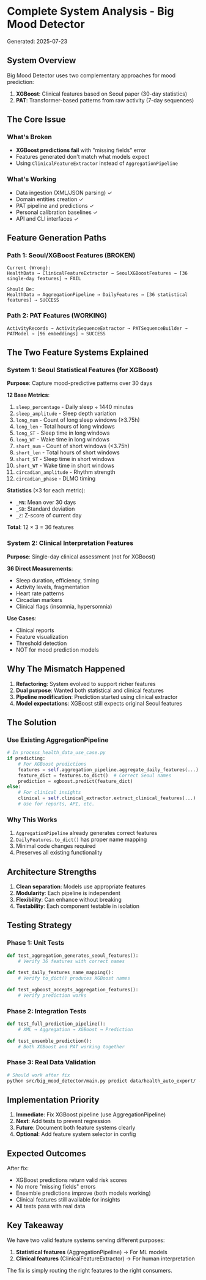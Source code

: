 # Complete System Analysis - Big Mood Detector
Generated: 2025-07-23

## System Overview

Big Mood Detector uses two complementary approaches for mood prediction:
1. **XGBoost**: Clinical features based on Seoul paper (30-day statistics)
2. **PAT**: Transformer-based patterns from raw activity (7-day sequences)

## The Core Issue

### What's Broken
- **XGBoost predictions fail** with "missing fields" error
- Features generated don't match what models expect
- Using `ClinicalFeatureExtractor` instead of `AggregationPipeline`

### What's Working
- Data ingestion (XML/JSON parsing) ✓
- Domain entities creation ✓
- PAT pipeline and predictions ✓
- Personal calibration baselines ✓
- API and CLI interfaces ✓

## Feature Generation Paths

### Path 1: Seoul/XGBoost Features (BROKEN)
```
Current (Wrong):
HealthData → ClinicalFeatureExtractor → SeoulXGBoostFeatures → [36 single-day features] → FAIL

Should Be:
HealthData → AggregationPipeline → DailyFeatures → [36 statistical features] → SUCCESS
```

### Path 2: PAT Features (WORKING)
```
ActivityRecords → ActivitySequenceExtractor → PATSequenceBuilder → PATModel → [96 embeddings] → SUCCESS
```

## The Two Feature Systems Explained

### System 1: Seoul Statistical Features (for XGBoost)
**Purpose**: Capture mood-predictive patterns over 30 days

**12 Base Metrics**:
1. `sleep_percentage` - Daily sleep ÷ 1440 minutes
2. `sleep_amplitude` - Sleep depth variation
3. `long_num` - Count of long sleep windows (≥3.75h)
4. `long_len` - Total hours of long windows
5. `long_ST` - Sleep time in long windows
6. `long_WT` - Wake time in long windows
7. `short_num` - Count of short windows (<3.75h)
8. `short_len` - Total hours of short windows
9. `short_ST` - Sleep time in short windows
10. `short_WT` - Wake time in short windows
11. `circadian_amplitude` - Rhythm strength
12. `circadian_phase` - DLMO timing

**Statistics** (×3 for each metric):
- `_MN`: Mean over 30 days
- `_SD`: Standard deviation
- `_Z`: Z-score of current day

**Total**: 12 × 3 = 36 features

### System 2: Clinical Interpretation Features
**Purpose**: Single-day clinical assessment (not for XGBoost)

**36 Direct Measurements**:
- Sleep duration, efficiency, timing
- Activity levels, fragmentation
- Heart rate patterns
- Circadian markers
- Clinical flags (insomnia, hypersomnia)

**Use Cases**:
- Clinical reports
- Feature visualization
- Threshold detection
- NOT for mood prediction models

## Why The Mismatch Happened

1. **Refactoring**: System evolved to support richer features
2. **Dual purpose**: Wanted both statistical and clinical features
3. **Pipeline modification**: Prediction started using clinical extractor
4. **Model expectations**: XGBoost still expects original Seoul features

## The Solution

### Use Existing AggregationPipeline
```python
# In process_health_data_use_case.py
if predicting:
    # For XGBoost predictions
    features = self.aggregation_pipeline.aggregate_daily_features(...)
    feature_dict = features.to_dict()  # Correct Seoul names
    prediction = xgboost.predict(feature_dict)
else:
    # For clinical insights
    clinical = self.clinical_extractor.extract_clinical_features(...)
    # Use for reports, API, etc.
```

### Why This Works
1. `AggregationPipeline` already generates correct features
2. `DailyFeatures.to_dict()` has proper name mapping
3. Minimal code changes required
4. Preserves all existing functionality

## Architecture Strengths

1. **Clean separation**: Models use appropriate features
2. **Modularity**: Each pipeline is independent
3. **Flexibility**: Can enhance without breaking
4. **Testability**: Each component testable in isolation

## Testing Strategy

### Phase 1: Unit Tests
```python
def test_aggregation_generates_seoul_features():
    # Verify 36 features with correct names
    
def test_daily_features_name_mapping():
    # Verify to_dict() produces XGBoost names
    
def test_xgboost_accepts_aggregation_features():
    # Verify prediction works
```

### Phase 2: Integration Tests
```python
def test_full_prediction_pipeline():
    # XML → Aggregation → XGBoost → Prediction
    
def test_ensemble_prediction():
    # Both XGBoost and PAT working together
```

### Phase 3: Real Data Validation
```bash
# Should work after fix
python src/big_mood_detector/main.py predict data/health_auto_export/ --report
```

## Implementation Priority

1. **Immediate**: Fix XGBoost pipeline (use AggregationPipeline)
2. **Next**: Add tests to prevent regression
3. **Future**: Document both feature systems clearly
4. **Optional**: Add feature system selector in config

## Expected Outcomes

After fix:
- XGBoost predictions return valid risk scores
- No more "missing fields" errors  
- Ensemble predictions improve (both models working)
- Clinical features still available for insights
- All tests pass with real data

## Key Takeaway

We have two valid feature systems serving different purposes:
1. **Statistical features** (AggregationPipeline) → For ML models
2. **Clinical features** (ClinicalFeatureExtractor) → For human interpretation

The fix is simply routing the right features to the right consumers.